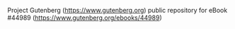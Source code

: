 Project Gutenberg (https://www.gutenberg.org) public repository for eBook #44989 (https://www.gutenberg.org/ebooks/44989)
